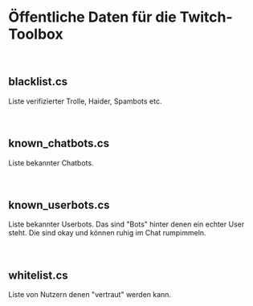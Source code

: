 # Öffentliche Daten für die Twitch-Toolbox
<br />

## blacklist.cs
Liste verifizierter Trolle, Haider, Spambots etc.
 <br />
 <br />
 <br />

## known_chatbots.cs
Liste bekannter Chatbots.
 <br />
 <br />
 <br />

## known_userbots.cs
Liste bekannter Userbots.
Das sind "Bots" hinter denen ein echter User steht.
Die sind okay und können ruhig im Chat rumpimmeln.
 <br />
 <br />
 <br />

## whitelist.cs
Liste von Nutzern denen "vertraut" werden kann.
<br />
<br />
<br />
